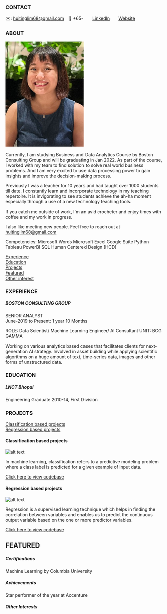 <!-- CONTACT Section Starts -->
### CONTACT

<!-- Add your details -->
✉️: huitinglim68@gmail.com 
&nbsp;&nbsp; 📲 +65-
&nbsp;&nbsp;&nbsp;&nbsp;&nbsp; [LinkedIn](https://www.linkedin.com/in//hui-ting-lim-2b569620b/) 
&nbsp;&nbsp;&nbsp;&nbsp;&nbsp; [Website](https://datasciencestunt.com/)
<!-- CONTACT Section Ends -->

<!-- ABOUT Section Starts -->
### ABOUT
<!-- Add link to your picture -->

![alt text](https://raw.githubusercontent.com/huitinglim68/LimHuiTing/main/IMG_0089%20(2).JPG)

<!-- Add your details -->

Currently, I am studying Business and Data Analytics Course by Boston Consulting Group and will be graduating in Jan 2022. As part of the course, I worked with my team to find solution to solve real world business problems. And I am very excited to use data processing power to gain insights and improve the decision-making process.

Previously I was a teacher for 10 years and had taught over 1000 students till date. I constantly learn and incorporate technology in my teaching repertoire. It is invigorating to see students achieve the ah-ha moment especially through a use of a new technology teaching tools.

If you catch me outside of work, I'm an avid crocheter and enjoy times with coffee and my work in progress.

I also like meeting new people. Feel free to reach out at huitinglim68@gmail.com

Competencies:
Microsoft Words
Microsoft Excel
Google Suite
Python
Tableau
PowerBI
SQL
Human Centered Design (HCD)


<!-- Add link to the sections -->
[Experience](#experience) <br>
[Education](#education) <br>
[Projects](#projects) <br>
[Featured](#featured) <br> 
[Other interest](#otherinterests)<br>

<!-- ABOUT Section Ends -->

<!-- EXPERIENCE Section Starts -->
### EXPERIENCE
<!-- Add your details -->
##### BOSTON CONSULTING GROUP
SENIOR ANALYST<br>
June-2019 to Present: 1 year 10 Months

ROLE: Data Scientist/ Machine Learning Engineer/ AI Consultant
UNIT: BCG GAMMA

Working on various analytics based cases that facilitates clients for next-generation AI strategy. Involved in asset building while applying scientific algorithms on a huge amount of text, time-series data, images and other forms of unstructured data.

<!-- EXPERIENCE Section Ends -->

<!-- EDUCATION Section Starts -->
### EDUCATION
<!-- Add your details -->
##### LNCT Bhopal
Engineering Graduate 2010-14, First Division

<!-- EDUCATION Section Ends -->

<!-- PROJECTS Section Starts -->
### PROJECTS
<!-- Add your details -->

[Classification based projects](#classification-based-projects) <br>
[Regression based projects](#regression-based-projects) <br>

<!-- Add your details -->

#### Classification based projects
![alt text](https://raw.githubusercontent.com/krvishwesh54/Kumar-Vishwesh/main/images/Classification.png)

In machine learning, classification refers to a predictive modeling problem where a class label is predicted for a given example of input data.

[Click here to view codebase](https://github.com/krvishwesh54/DataScience_DeepLearning_MachineLearning/tree/master/Classification)

#### Regression based projects
![alt text](https://raw.githubusercontent.com/krvishwesh54/Kumar-Vishwesh/main/images/Regression.jpg)

Regression is a supervised learning technique which helps in finding the correlation between variables and enables us to predict the continuous output variable based on the one or more predictor variables.

[Click here to view codebase](https://github.com/krvishwesh54/DataScience_DeepLearning_MachineLearning/tree/master/Regression)

<!-- PROJECTS Section Ends -->

<!-- FEATURED Section Starts -->
## FEATURED
<!-- Add your details -->
##### Certifications
Machine Learning by Columbia University

##### Achievements
Star performer of the year at Accenture
<!-- FEATURED Section Ends -->

##### Other Interests
